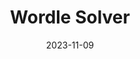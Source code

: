 ---
title: "Wordle Solver"
description: "As a refresher project for Python, I created a local Python application that can play and solve Wordle for me."
date: 2023-11-09
tags: ["Pandas", "PyAutoGUI"]
imgurl: "/Wordle.webp"
links: ["https://github.com/NickGroveSE"]
linkimgurls: ["../assets/content/github-mark.svg"]
---